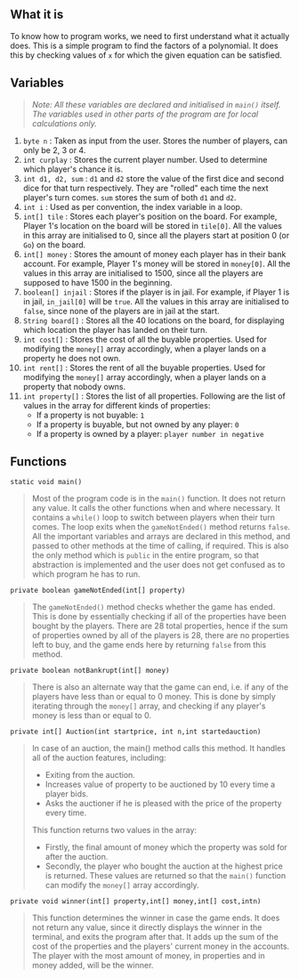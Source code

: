 ## What it is

To know how to program works, we need to first understand what it actually does. This is a simple program to find the factors of a polynomial. It does this by checking values of `x` for which the given equation can be satisfied.

## Variables

> _Note: All these variables are declared and initialised in `main()` itself. The variables used in other parts of the program are for local calculations only._
>


1. `byte n` : Taken as input from the user. Stores the number of players, can only be 2, 3 or 4.
2. `int curplay` : Stores the current player number. Used to determine which player's chance it is.
3. `int d1, d2, sum` : `d1` and `d2` store the value of the first dice and second dice for that turn respectively. They are "rolled" each time the next player's turn comes. `sum` stores the sum of both `d1` and `d2`.
4. `int i` : Used as per convention, the index variable in a loop.
5. `int[] tile` : Stores each player's position on the board. For example, Player 1's location on the board will be stored in `tile[0]`. All the values in this array are initialised to 0, since all the players start at position 0 (or `Go`) on the board.
6. `int[] money` : Stores the amount of money each player has in their bank account. For example, Player 1's money will be stored in `money[0]`. All the values in this array are initialised to 1500, since all the players are supposed to have 1500 in the beginning.
7. `boolean[] injail` : Stores if the player is in jail. For example, if Player 1 is in jail, `in_jail[0]` will be `true`. All the values in this array are initialised to `false`, since none of the players are in jail at the start.
8. `String board[]` : Stores all the 40 locations on the board, for displaying which location the player has landed on their turn.
9. `int cost[]` : Stores the cost of all the buyable properties. Used for modifying the `money[]` array accordingly, when a player lands on a property he does not own.
10. `int rent[]` : Stores the rent of all the buyable properties. Used for modifying the `money[]` array accordingly, when a player lands on a property that nobody owns.
11. `int property[]` : Stores the list of all properties. Following are the list of values in the array for different kinds of properties:
    - If a property is not buyable: `1`
    - If a property is buyable, but not owned by any player: `0`
    - If a property is owned by a player: `player number in negative`

## Functions

```
static void main()
```
> Most of the program code is in the `main()` function. It does not return any value. It calls the other functions when and where necessary. It contains a `while()` loop to switch between players when their turn comes. The loop exits when the `gameNotEnded()` method returns `false`. All the important variables and arrays are declared in this method, and passed to other methods at the time of calling, if required. This is also the only method which is `public` in the entire program, so that abstraction is implemented and the user does not get confused as to which program he has to run.
>


```
private boolean gameNotEnded(int[] property)
```
> The `gameNotEnded()` method checks whether the game has ended. This is done by essentially checking if all of the properties have been bought by the players. There are 28 total properties, hence if the sum of properties owned by all of the players is 28, there are no properties left to buy, and the game ends here by returning `false` from this method.
>


```
private boolean notBankrupt(int[] money)
```
> There is also an alternate way that the game can end, i.e. if any of the players have less than or equal to 0 money. This is done by simply iterating through the `money[]` array, and checking if any player's money is less than or equal to 0.
>


```
private int[] Auction(int startprice, int n,int startedauction)
```
> In case of an auction, the main() method calls this method. It handles all of the auction features, including:
>
> - Exiting from the auction. 
> - Increases value of property to be auctioned by 10 every time a player bids.
> - Asks the auctioner if he is pleased with the price of the property every time.
>
> This function returns two values in the array:
>
> - Firstly, the final amount of money which the property was sold for after the auction. 
> - Secondly, the player who bought the auction at the highest price is returned. These values are returned so that the `main()` function can modify the `money[]` array accordingly.
>


```
private void winner(int[] property,int[] money,int[] cost,intn)
```
> This function determines the winner in case the game ends. It does not return any value, since it directly displays the winner in the terminal, and exits the program after that. It adds up the sum of the cost of the properties and the players' current money in the accounts. The player with the most amount of money, in properties and in money added, will be the winner.
>
